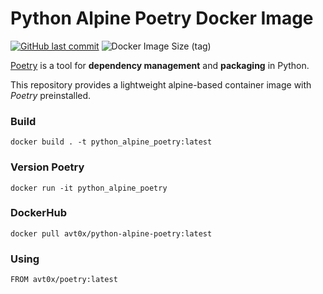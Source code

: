 # Python Alpine Poetry Docker Image
[![GitHub last commit](https://img.shields.io/github/last-commit/SSomov/python-alpine-poetry)](https://github.com/SSomov/python-alpine-poetry)
![Docker Image Size (tag)](https://img.shields.io/docker/image-size/avt0x/python-alpine-poetry/latest)

[Poetry](https://python-poetry.org/docs/) is a tool for
**dependency management** and **packaging** in Python.

This repository provides a lightweight alpine-based container image with _Poetry_ preinstalled.


### Build

```docker build . -t python_alpine_poetry:latest```

### Version Poetry

```docker run -it python_alpine_poetry```

### DockerHub

```docker pull avt0x/python-alpine-poetry:latest```

### Using

```FROM avt0x/poetry:latest```